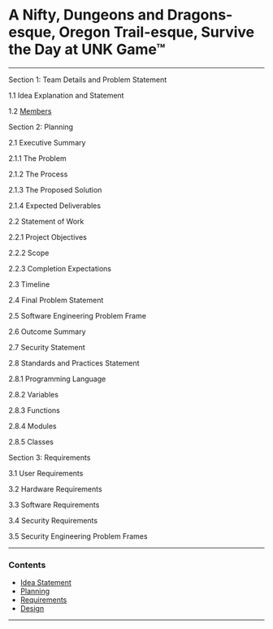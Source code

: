 # A Nifty, Dungeons and Dragons-esque, Oregon Trail-esque, Survive the Day at UNK Game™
<hr>
Section 1: Team Details and Problem Statement 

1.1 Idea Explanation and Statement

1.2 [Members](https://github.com/SirRexOfRider/CYBR404-UNK-Oregon-Trail/blob/main/Project/Members.md)

Section 2: Planning 

2.1 Executive Summary 

2.1.1 The Problem 

2.1.2 The Process 

2.1.3 The Proposed Solution 

2.1.4 Expected Deliverables 

2.2 Statement of Work

2.2.1 Project Objectives 

2.2.2 Scope 

2.2.3 Completion Expectations 

2.3 Timeline 

2.4 Final Problem Statement 

2.5 Software Engineering Problem Frame 

2.6 Outcome Summary 

2.7 Security Statement 

2.8 Standards and Practices Statement

2.8.1 Programming Language 

2.8.2 Variables 

2.8.3 Functions 

2.8.4 Modules

2.8.5 Classes


Section 3: Requirements 

3.1 User Requirements 

3.2 Hardware Requirements

3.3 Software Requirements 

3.4 Security Requirements 

3.5 Security Engineering Problem Frames 


<hr>

### Contents
- [Idea Statement](https://github.com/SirRexOfRider/CYBR404-UNK-Oregon-Trail/blob/main/Project/IdeaStatement.md)
- [Planning](https://github.com/SirRexOfRider/CYBR404-UNK-Oregon-Trail/blob/main/Project/Planning/Planning.md)
- [Requirements](https://github.com/SirRexOfRider/CYBR404-UNK-Oregon-Trail/blob/main/Project/Requirements/Requirements.md)
- [Design](https://github.com/SirRexOfRider/CYBR404-UNK-Oregon-Trail/blob/main/Project/Design/Design.md)
<hr>

